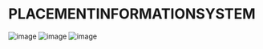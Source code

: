 # PLACEMENTINFORMATIONSYSTEM
![image](https://user-images.githubusercontent.com/76913237/135711885-7e534494-f080-418f-96ff-ff55ab5ed065.png)
![image](https://user-images.githubusercontent.com/76913237/135711909-bb2ea20e-449a-4a22-b6a8-6efd08031335.png)
![image](https://user-images.githubusercontent.com/76913237/135711928-badb8704-13d2-40a4-b62e-2f8f66573fa0.png)

